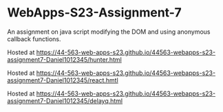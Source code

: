 # WebApps-S23-Assignment-7
An assignment on java script modifying the DOM and using anonymous callback functions.

Hosted at https://44-563-web-apps-s23.github.io/44563-webapps-s23-assignment7-Daniel1012345/hunter.html

Hosted at https://44-563-web-apps-s23.github.io/44563-webapps-s23-assignment7-Daniel1012345/react.hmtl

Hosted at https://44-563-web-apps-s23.github.io/44563-webapps-s23-assignment7-Daniel1012345/delayq.html
